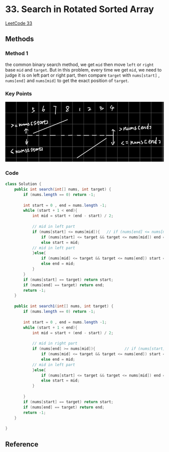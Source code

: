 # 33. Search in Rotated Sorted Array    

[LeetCode 33](https://leetcode.com/problems/search-in-rotated-sorted-array/)


## Methods

### Method 1
the common binary search method, we get `mid` then move `left` or `right` base `mid` and `target`. 
But in this problem, every time we get `mid`, we need to judge it is on left part or right part, then compare 
`target` with  `nums[start]` , `nums[end]` and `nums[mid]` to get the exact position of `target`.


### Key Points
![](../../Image/search_in_rotated_sorted_array.png)

### Code
```java
class Solution {
    public int search(int[] nums, int target) {
        if (nums.length == 0) return -1;
        
        int start = 0 , end = nums.length -1;
        while (start + 1 < end){
            int mid = start + (end - start) / 2;

            // mid in left part
            if (nums[start] <= nums[mid]){   // if (nums[end] <= nums[mid] is also right;
                if (nums[start] <= target && target <= nums[mid]) end = mid; // target is at left of mid
                else start = mid;
            // mid in left part
            }else{
                if (nums[mid] <= target && target <= nums[end]) start = mid; // target is at right of mid
                else end = mid;
            }
        }
        if (nums[start] == target) return start;
        if (nums[end] == target) return end;
        return -1;
    }

    public int search1(int[] nums, int target) {
        if (nums.length == 0) return -1;
        
        int start = 0 , end = nums.length -1;
        while (start + 1 < end){
            int mid = start + (end - start) / 2;

            // mid in right part
            if (nums[end] >= nums[mid]){             // if (nums[start] > nums[mid] is also right;
                if (nums[mid] <= target && target <= nums[end]) start = mid; // target is at right of mid
                else end = mid;
            // mid in left part
            }else{
                if (nums[start] <= target && target <= nums[mid]) end = mid; // target is at left of mid
                else start = mid;
            }
             
        }
        if (nums[start] == target) return start;
        if (nums[end] == target) return end;
        return -1;
    }

}

```


## Reference